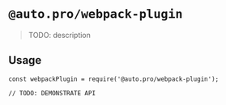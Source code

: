 # `@auto.pro/webpack-plugin`

> TODO: description

## Usage

```
const webpackPlugin = require('@auto.pro/webpack-plugin');

// TODO: DEMONSTRATE API
```
